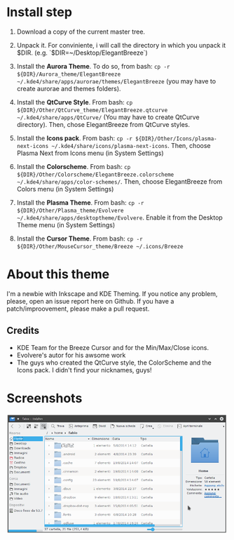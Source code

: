 Install step
==============
1. Download a copy of the current master tree.

2. Unpack it. For conviniente, i will call the directory in which you unpack it $DIR. (e.g. `$DIR=~/Desktop/ElegantBreeze`)

3. Install the **Aurora Theme**. To do so, from bash: `cp -r ${DIR}/Aurora_theme/ElegantBreeze ~/.kde4/share/apps/aurorae/themes/ElegantBreeze` (you may have to create aurorae and themes folders).

4. Install the **QtCurve Style**. From bash: `cp ${DIR}/Other/QtCurve_theme/ElegantBreeze.qtcurve ~/.kde4/share/apps/QtCurve/` (You may have to create QtCurve directory). Then, chose ElegantBreeze from QtCurve styles.

5. Install the **Icons pack**. From bash: `cp -r ${DIR}/Other/Icons/plasma-next-icons ~/.kde4/share/icons/plasma-next-icons`. Then, choose Plasma Next from Icons menu (in System Settings)

6. Install the **Colorscheme**. From bash: `cp ${DIR}/Other/Colorscheme/ElegantBreeze.colorscheme ~/.kde4/share/apps/color-schemes/`. Then, choose ElegantBreeze from Colors menu (in System Settings)

7. Install the **Plasma Theme**. From bash: `cp -r ${DIR}/Other/Plasma_theme/Evolvere ~/.kde4/share/apps/desktoptheme/Evolvere`. Enable it from the Desktop Theme menu (in System Settings)

8. Install the **Cursor Theme**. From bash: `cp -r ${DIR}/Other/MouseCursor_theme/Breeze ~/.icons/Breeze`


About this theme
==============
I'm a newbie with Inkscape and KDE Theming. If you notice any problem, please, open an issue report here on Github.
If you have a patch/improovement, please make a pull request.

Credits
------
* KDE Team for the Breeze Cursor and for the Min/Max/Close icons.
* Evolvere's autor for his awsome work
* The guys who created the QtCurve style, the ColorScheme and the Icons pack. I didn't find your nicknames, guys!

Screenshots
==============
![Screenshot1](/Screenshot1.png)
